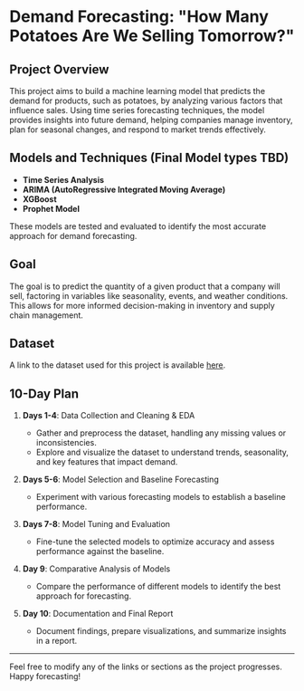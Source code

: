 
# Demand Forecasting: "How Many Potatoes Are We Selling Tomorrow?"

## Project Overview

This project aims to build a machine learning model that predicts the demand for products, such as potatoes, by analyzing various factors that influence sales. Using time series forecasting techniques, the model provides insights into future demand, helping companies manage inventory, plan for seasonal changes, and respond to market trends effectively.

## Models and Techniques (Final Model types TBD)

- **Time Series Analysis**
- **ARIMA (AutoRegressive Integrated Moving Average)**
- **XGBoost**
- **Prophet Model**

These models are tested and evaluated to identify the most accurate approach for demand forecasting.

## Goal

The goal is to predict the quantity of a given product that a company will sell, factoring in variables like seasonality, events, and weather conditions. This allows for more informed decision-making in inventory and supply chain management.

## Dataset

A link to the dataset used for this project is available [here]([https://www.kaggle.com/competitions/m5-forecasting-accuracy/discussion/438301]).

## 10-Day Plan

1. **Days 1-4**: Data Collection and Cleaning & EDA  
   - Gather and preprocess the dataset, handling any missing values or inconsistencies.
   - Explore and visualize the dataset to understand trends, seasonality, and key features that impact demand.
   
2. **Days 5-6**: Model Selection and Baseline Forecasting  
   - Experiment with various forecasting models to establish a baseline performance.

3. **Days 7-8**: Model Tuning and Evaluation  
   - Fine-tune the selected models to optimize accuracy and assess performance against the baseline.

4. **Day 9**: Comparative Analysis of Models  
   - Compare the performance of different models to identify the best approach for forecasting.

5. **Day 10**: Documentation and Final Report  
   - Document findings, prepare visualizations, and summarize insights in a report.

---

Feel free to modify any of the links or sections as the project progresses. Happy forecasting!
